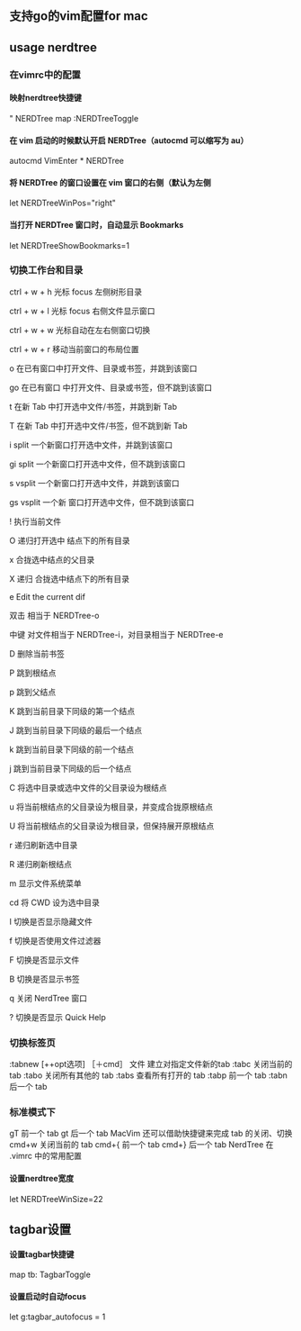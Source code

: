 ## 支持go的vim配置for mac

## usage nerdtree
### 在vimrc中的配置
#### 映射nerdtree快捷键
" NERDTree
map <F10> :NERDTreeToggle<CR>
#### 在 vim 启动的时候默认开启 NERDTree（autocmd 可以缩写为 au）
autocmd VimEnter * NERDTree
#### 将 NERDTree 的窗口设置在 vim 窗口的右侧（默认为左侧
let NERDTreeWinPos="right"
#### 当打开 NERDTree 窗口时，自动显示 Bookmarks
let NERDTreeShowBookmarks=1

### 切换工作台和目录

ctrl + w + h    光标 focus 左侧树形目录

ctrl + w + l    光标 focus 右侧文件显示窗口

ctrl + w + w    光标自动在左右侧窗口切换

ctrl + w + r    移动当前窗口的布局位置

o       在已有窗口中打开文件、目录或书签，并跳到该窗口

go      在已有窗口 中打开文件、目录或书签，但不跳到该窗口

t       在新 Tab 中打开选中文件/书签，并跳到新 Tab

T       在新 Tab 中打开选中文件/书签，但不跳到新 Tab

i       split 一个新窗口打开选中文件，并跳到该窗口

gi      split 一个新窗口打开选中文件，但不跳到该窗口

s       vsplit 一个新窗口打开选中文件，并跳到该窗口

gs      vsplit 一个新 窗口打开选中文件，但不跳到该窗口

!       执行当前文件

O       递归打开选中 结点下的所有目录

x       合拢选中结点的父目录

X       递归 合拢选中结点下的所有目录

e       Edit the current dif

双击    相当于 NERDTree-o

中键    对文件相当于 NERDTree-i，对目录相当于 NERDTree-e

D       删除当前书签

P       跳到根结点

p       跳到父结点

K       跳到当前目录下同级的第一个结点

J       跳到当前目录下同级的最后一个结点

k       跳到当前目录下同级的前一个结点

j       跳到当前目录下同级的后一个结点

C       将选中目录或选中文件的父目录设为根结点

u       将当前根结点的父目录设为根目录，并变成合拢原根结点

U       将当前根结点的父目录设为根目录，但保持展开原根结点

r       递归刷新选中目录

R       递归刷新根结点

m       显示文件系统菜单

cd      将 CWD 设为选中目录

I       切换是否显示隐藏文件

f       切换是否使用文件过滤器

F       切换是否显示文件

B       切换是否显示书签

q       关闭 NerdTree 窗口

?       切换是否显示 Quick Help

### 切换标签页
:tabnew [++opt选项] ［＋cmd］ 文件      建立对指定文件新的tab
:tabc   关闭当前的 tab
:tabo   关闭所有其他的 tab
:tabs   查看所有打开的 tab
:tabp   前一个 tab
:tabn   后一个 tab

### 标准模式下
gT      前一个 tab
gt      后一个 tab
MacVim 还可以借助快捷键来完成 tab 的关闭、切换
cmd+w   关闭当前的 tab
cmd+{   前一个 tab
cmd+}   后一个 tab
NerdTree 在 .vimrc 中的常用配置

#### 设置nerdtree宽度
let NERDTreeWinSize=22

## tagbar设置
#### 设置tagbar快捷键
map tb: TagbarToggle<CR>
#### 设置启动时自动focus
let g:tagbar_autofocus = 1
